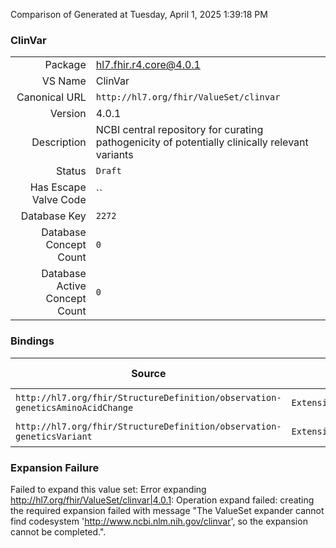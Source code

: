 Comparison of 
Generated at Tuesday, April 1, 2025 1:39:18 PM

### ClinVar

|      |     |
| ---: | --- |
| Package | hl7.fhir.r4.core@4.0.1 |
| VS Name | ClinVar |
| Canonical URL | `http://hl7.org/fhir/ValueSet/clinvar` |
| Version | 4.0.1 |
| Description | NCBI central repository for curating pathogenicity of potentially clinically relevant variants |
| Status | `Draft` |
| Has Escape Valve Code | `` |
| Database Key | `2272` |
| Database Concept Count | `0` |
| Database Active Concept Count | `0` |
### Bindings

| Source | Element | Binding | Strength | Element Short |
| ------ | ------- | ------- | -------- | ------------- |
| `http://hl7.org/fhir/StructureDefinition/observation-geneticsAminoAcidChange` | `Extension.extension.value[x]` | `http://hl7.org/fhir/ValueSet/clinvar` | `Preferred` | Value of extension |
| `http://hl7.org/fhir/StructureDefinition/observation-geneticsVariant` | `Extension.extension.value[x]` | `http://hl7.org/fhir/ValueSet/clinvar` | `Preferred` | Value of extension |

### Expansion Failure

Failed to expand this value set: Error expanding http://hl7.org/fhir/ValueSet/clinvar|4.0.1: Operation expand failed: creating the required expansion failed with message "The ValueSet expander cannot find codesystem 'http://www.ncbi.nlm.nih.gov/clinvar', so the expansion cannot be completed.".
